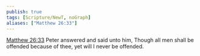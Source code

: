 ```yaml
---
publish: true
tags: [Scripture/NewT, noGraph]
aliases: ["Matthew 26:33"]
---
```

[Matthew 26:33](https://churchofjesuschrist.org/study/scriptures/nt/matt/26?lang=eng&id=p33#p33) Peter answered and said unto him, Though all men shall be offended because of thee, yet will I never be offended.
